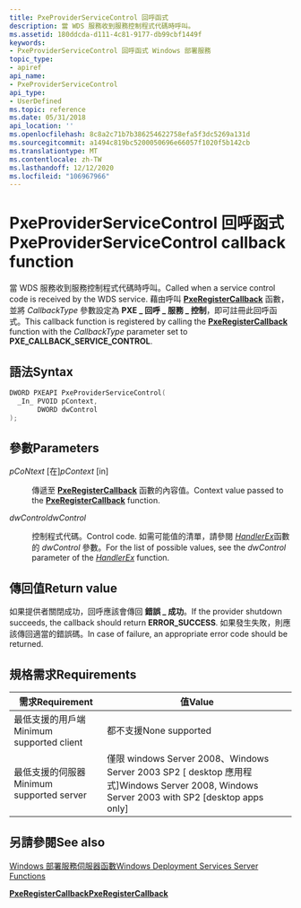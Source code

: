 ```yaml
---
title: PxeProviderServiceControl 回呼函式
description: 當 WDS 服務收到服務控制程式代碼時呼叫。
ms.assetid: 180ddcda-d111-4c81-9177-db99cbf1449f
keywords:
- PxeProviderServiceControl 回呼函式 Windows 部署服務
topic_type:
- apiref
api_name:
- PxeProviderServiceControl
api_type:
- UserDefined
ms.topic: reference
ms.date: 05/31/2018
api_location: ''
ms.openlocfilehash: 8c8a2c71b7b386254622758efa5f3dc5269a131d
ms.sourcegitcommit: a1494c819bc5200050696e66057f1020f5b142cb
ms.translationtype: MT
ms.contentlocale: zh-TW
ms.lasthandoff: 12/12/2020
ms.locfileid: "106967966"
---
```

# <a name="pxeproviderservicecontrol-callback-function"></a><span data-ttu-id="afe79-104">PxeProviderServiceControl 回呼函式</span><span class="sxs-lookup"><span data-stu-id="afe79-104">PxeProviderServiceControl callback function</span></span>

<span data-ttu-id="afe79-105">當 WDS 服務收到服務控制程式代碼時呼叫。</span><span class="sxs-lookup"><span data-stu-id="afe79-105">Called when a service control code is received by the WDS service.</span></span> <span data-ttu-id="afe79-106">藉由呼叫 [**PxeRegisterCallback**](/windows/desktop/api/WdsPxe/nf-wdspxe-pxeregistercallback) 函數，並將 *CallbackType* 參數設定為 **PXE \_ 回呼 \_ 服務 \_ 控制**，即可註冊此回呼函式。</span><span class="sxs-lookup"><span data-stu-id="afe79-106">This callback function is registered by calling the [**PxeRegisterCallback**](/windows/desktop/api/WdsPxe/nf-wdspxe-pxeregistercallback) function with the *CallbackType* parameter set to **PXE\_CALLBACK\_SERVICE\_CONTROL**.</span></span>

## <a name="syntax"></a><span data-ttu-id="afe79-107">語法</span><span class="sxs-lookup"><span data-stu-id="afe79-107">Syntax</span></span>


```C++
DWORD PXEAPI PxeProviderServiceControl(
  _In_ PVOID pContext,
       DWORD dwControl
);
```



## <a name="parameters"></a><span data-ttu-id="afe79-108">參數</span><span class="sxs-lookup"><span data-stu-id="afe79-108">Parameters</span></span>

<dl> <dt>

<span data-ttu-id="afe79-109">*pCoNtext* \[在\]</span><span class="sxs-lookup"><span data-stu-id="afe79-109">*pContext* \[in\]</span></span>
</dt> <dd>

<span data-ttu-id="afe79-110">傳遞至 [**PxeRegisterCallback**](/windows/desktop/api/WdsPxe/nf-wdspxe-pxeregistercallback) 函數的內容值。</span><span class="sxs-lookup"><span data-stu-id="afe79-110">Context value passed to the [**PxeRegisterCallback**](/windows/desktop/api/WdsPxe/nf-wdspxe-pxeregistercallback) function.</span></span>

</dd> <dt>

<span data-ttu-id="afe79-111">*dwControl*</span><span class="sxs-lookup"><span data-stu-id="afe79-111">*dwControl*</span></span> 
</dt> <dd>

<span data-ttu-id="afe79-112">控制程式代碼。</span><span class="sxs-lookup"><span data-stu-id="afe79-112">Control code.</span></span> <span data-ttu-id="afe79-113">如需可能值的清單，請參閱 [*HandlerEx*](/windows/desktop/api/winsvc/nc-winsvc-lphandler_function_ex)函數的 *dwControl* 參數。</span><span class="sxs-lookup"><span data-stu-id="afe79-113">For the list of possible values, see the *dwControl* parameter of the [*HandlerEx*](/windows/desktop/api/winsvc/nc-winsvc-lphandler_function_ex) function.</span></span>

</dd> </dl>

## <a name="return-value"></a><span data-ttu-id="afe79-114">傳回值</span><span class="sxs-lookup"><span data-stu-id="afe79-114">Return value</span></span>

<span data-ttu-id="afe79-115">如果提供者關閉成功，回呼應該會傳回 **錯誤 \_ 成功**。</span><span class="sxs-lookup"><span data-stu-id="afe79-115">If the provider shutdown succeeds, the callback should return **ERROR\_SUCCESS**.</span></span> <span data-ttu-id="afe79-116">如果發生失敗，則應該傳回適當的錯誤碼。</span><span class="sxs-lookup"><span data-stu-id="afe79-116">In case of failure, an appropriate error code should be returned.</span></span>

## <a name="requirements"></a><span data-ttu-id="afe79-117">規格需求</span><span class="sxs-lookup"><span data-stu-id="afe79-117">Requirements</span></span>



| <span data-ttu-id="afe79-118">需求</span><span class="sxs-lookup"><span data-stu-id="afe79-118">Requirement</span></span> | <span data-ttu-id="afe79-119">值</span><span class="sxs-lookup"><span data-stu-id="afe79-119">Value</span></span> |
|-------------------------------------|------------------------------------------------------------------------------------|
| <span data-ttu-id="afe79-120">最低支援的用戶端</span><span class="sxs-lookup"><span data-stu-id="afe79-120">Minimum supported client</span></span><br/> | <span data-ttu-id="afe79-121">都不支援</span><span class="sxs-lookup"><span data-stu-id="afe79-121">None supported</span></span><br/>                                                          |
| <span data-ttu-id="afe79-122">最低支援的伺服器</span><span class="sxs-lookup"><span data-stu-id="afe79-122">Minimum supported server</span></span><br/> | <span data-ttu-id="afe79-123">僅限 windows Server 2008、Windows Server 2003 SP2 \[ desktop 應用程式\]</span><span class="sxs-lookup"><span data-stu-id="afe79-123">Windows Server 2008, Windows Server 2003 with SP2 \[desktop apps only\]</span></span><br/> |



## <a name="see-also"></a><span data-ttu-id="afe79-124">另請參閱</span><span class="sxs-lookup"><span data-stu-id="afe79-124">See also</span></span>

<dl> <dt>

[<span data-ttu-id="afe79-125">Windows 部署服務伺服器函數</span><span class="sxs-lookup"><span data-stu-id="afe79-125">Windows Deployment Services Server Functions</span></span>](windows-deployment-services-server-functions.md)
</dt> <dt>

[<span data-ttu-id="afe79-126">**PxeRegisterCallback**</span><span class="sxs-lookup"><span data-stu-id="afe79-126">**PxeRegisterCallback**</span></span>](/windows/desktop/api/WdsPxe/nf-wdspxe-pxeregistercallback)
</dt> </dl>

 

